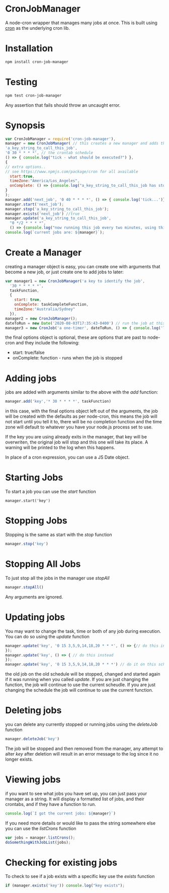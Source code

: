 CronJobManager
==============

A node-cron wrapper that manages many jobs at once. This is built using  [cron](https://www.npmjs.com/package/cron) as the underlying cron lib.

Installation
=============
```bash
npm install cron-job-manager
```
Testing
===========
```bash
npm test cron-job-manager
```
Any assertion that fails should throw an uncaught error.

Synopsis
============
```javascript
var CronJobManager = require('cron-job-manager'),
manager = new CronJobManager( // this creates a new manager and adds the arguments as a new job.
'a_key_string_to_call_this_job',
'0 30 * * * *', // the crontab schedule
() => { console.log("tick - what should be executed?") },
{
// extra options.. 
// see https://www.npmjs.com/package/cron for all available
  start:true,
  timeZone:"America/Los_Angeles",
  onComplete: () => {console.log("a_key_string_to_call_this_job has stopped....")}
} 
);
manager.add('next_job', '0 40 * * * *', () => { console.log('tick...')});
manager.start('next_job');
manager.stop('a_key_string_to_call_this_job');
manager.exists('next_job') //true
manager.update('a_key_string_to_call_this_job', 
  "0 */2 * * * *", 
  () => {console.log("now running this job every two minutes, using this function..."});
console.log(`current jobs are: ${manager}`);
```
Create a Manager
===
creating a manager object is easy, you can create one with arguments that become a new job, or just create one to add jobs to later:
```javascript
var manager1 = new CronJobManager('a key to identify the job', 
  '30 * * * * *', 
  taskFunction,
  {
    start: true, 
    onComplete: taskCompleteFunction, 
    timeZone:"Australia/Sydney"
  }),
manager2 = new CronJobManager();
dateToRun = new Date('2020-08-03T17:35:43-0400') // run the job at this time on this date.
manager3 = new CronJob('a one-timer', dateToRun, () => { console.log('listen carefully.. I will say this only once!') }, options)
```
the final options object is optional, these are options that are past to node-cron and they include the following:
  * start: true/false
  * onComplete: function - runs when the job is stopped
  

Adding jobs
===
jobs are added with arguments similar to the above with the *add* function:
```javascript
manager.add('key','* 30 * * * *', taskFunction)
```
in this case, with the final options object left out of the arguments, the job will be created with the defaults as per node-cron, this means the job will not start until you tell it to, there will be no completion function and the time zone  will default to whatever you have your node.js process set to use. 

If the key you are using already exits in the manager, that key will be overwriten, the original job will stop and this one will  take its place. A warning will be printed to the log when this happens.

In place of a cron expression, you can use a JS Date object.

Starting Jobs
===
To start a job you can use the *start* function
```javasctipt
manager.start('key')
```

Stopping Jobs
===
Stopping is the same as start with the *stop* function
```javascript
manager.stop('key')
```

Stopping All Jobs
===
To just stop all the jobs in the manager use *stopAll*
```javascript
manager.stopAll()
```
Any arguments are ignored.

Updating jobs
===
You may want to change the task, time or both of any job during execution. You can do so using the *update* function
```javascript
manager.update('key', '0 15 3,5,9,14,18,20 * * *', () => {// do this instead on this new schedule
});
manager.update('key', () => { // do this instead 
});
manager.update('key', '0 15 3,5,9,14,18,20 * * *') // do it on this schedule instead.
```
the old job on the old schedule will be stopped, changed and started again if it was running when you called *update*. If you are just changing the function, the job will continue to use the current scheudle. If you are just changing the schedule the job will continue to use the current function.

Deleting jobs
===
you can delete any currently stopped or running jobs using the *deleteJob* function
```javascript
manager.deleteJob('key')
```
The job will be stopped and then removed from the manager, any attempt to alter *key* after deletion will result in an error message to the log since it no longer exists.

Viewing jobs
===
if you want to see what jobs you have set up, you can just pass your manager as a string. It will display a formatted list of jobs, and their crontabs, and if they have a function to run.
```javascript
console.log(`I got the current jobs: ${manager}`)
```
If you need more details or would like to pass the string somewhere else you can use the *listCrons* function
```javascript
var jobs = manager.listCrons();
doSomethingWithJobList(jobs);
````

Checking for existing jobs
===
To check to see if a job exists with a specific key use the *exists* function
```javascript
if (manager.exists('key')) console.log("key exists");
```
